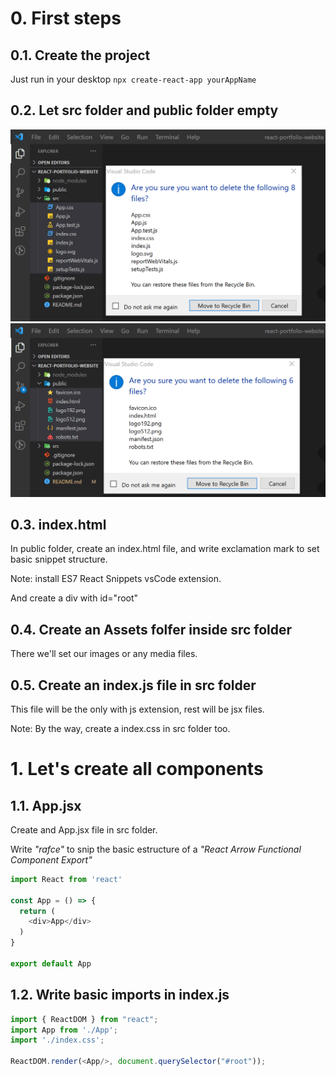 # 0. First steps

## 0.1. Create the project

Just run in your desktop `npx create-react-app yourAppName`

## 0.2. Let src folder and public folder empty

![](./src/assets/readme/1.png)
![](./src/assets/readme/2.png)

## 0.3. index.html

In public folder, create an index.html file, and write exclamation mark to set basic snippet structure.

Note: install ES7 React Snippets vsCode extension.

And create a div with id="root"

## 0.4. Create an Assets folfer inside src folder

There we'll set our images or any media files.

## 0.5. Create an index.js file in src folder

This file will be the only with js extension, rest will be jsx files.

Note: By the way, create a index.css in src folder too.

# 1. Let's create all components

## 1.1. App.jsx

Create and App.jsx file in src folder.

Write *"rafce"* to snip the basic estructure of a *"React Arrow Functional Component Export"*

```js
import React from 'react'

const App = () => {
  return (
    <div>App</div>
  )
}

export default App
```

## 1.2. Write basic imports in index.js

```js
import { ReactDOM } from "react";
import App from './App';
import './index.css';

ReactDOM.render(<App/>, document.querySelector("#root"));
```

